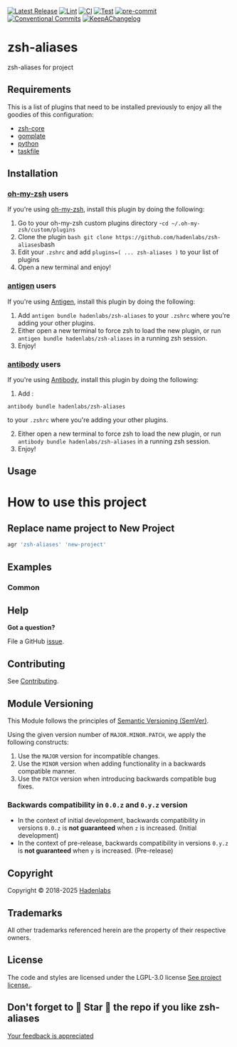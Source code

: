 <!--


  ** DO NOT EDIT THIS FILE
  **
  ** 1) Make all changes to `provision/generator/README.yaml`
  ** 2) Run`task readme` to rebuild this file.
  **
  ** (We maintain HUNDREDS of open source projects. This is how we maintain our sanity.)
  **


  -->

[![Latest Release](https://img.shields.io/github/release/luismayta/zsh-aliases)](https://github.com/luismayta/zsh-aliases/releases) [![Lint](https://img.shields.io/github/workflow/status/luismayta/zsh-aliases/lint-code)](https://github.com/luismayta/zsh-aliases/actions?workflow=lint-code) [![CI](https://img.shields.io/github/workflow/status/luismayta/zsh-aliases/ci)](https://github.com/luismayta/zsh-aliases/actions?workflow=ci) [![Test](https://img.shields.io/github/workflow/status/luismayta/zsh-aliases/test)](https://github.com/luismayta/zsh-aliases/actions?workflow=test) [![pre-commit](https://img.shields.io/badge/pre--commit-enabled-brightgreen?logo=pre-commit&logoColor=white)](https://github.com/pre-commit/pre-commit) [![Conventional Commits](https://img.shields.io/badge/Conventional%20Commits-1.0.0-yellow)](https://conventionalcommits.org) [![KeepAChangelog](https://img.shields.io/badge/changelog-Keep%20a%20Changelog%20v1.0.0-orange)](https://keepachangelog.com)

# zsh-aliases

zsh-aliases for project

## Requirements

This is a list of plugins that need to be installed previously to enjoy all the goodies of this configuration:

- [zsh-core](https://github.com/hadenlabs/zsh-core)
- [gomplate](https://github.com/hairyhenderson/gomplate)
- [python](https://www.python.org)
- [taskfile](https://github.com/go-task/task)

## Installation

<!-- Space: Projects -->
<!-- Parent: ZshPluginTemplate -->
<!-- Title: Installation Oh-My-Zsh ZshPluginTemplate -->
<!-- Label: ZshPluginTemplate -->
<!-- Label: Project -->
<!-- Label: Installation -->
<!-- Label: Oh-My-Zsh -->
<!-- Include: docs/disclaimer.md -->
<!-- Include: ac:toc -->

### [oh-my-zsh](https://github.com/ohmyzsh/ohmyzsh) users

If you're using [oh-my-zsh](https://github.com/ohmyzsh/ohmyzsh), install this plugin by doing the following:

1.  Go to your oh-my-zsh custom plugins directory -`cd ~/.oh-my-zsh/custom/plugins`
2.  Clone the plugin `bash git clone https://github.com/hadenlabs/zsh-aliases`bash
3.  Edit your `.zshrc` and add `plugins=( ... zsh-aliases )` to your list of plugins
4.  Open a new terminal and enjoy!
    <!-- Space: Projects -->
    <!-- Parent: ZshPluginTemplate -->
    <!-- Title: Installation Antigen ZshPluginTemplate -->
    <!-- Label: ZshPluginTemplate -->
    <!-- Label: Project -->
    <!-- Label: Installation -->
    <!-- Label: Antigen -->
    <!-- Include: docs/disclaimer.md -->
    <!-- Include: ac:toc -->

### [antigen](https://github.com/zsh-users/antigen) users

If you're using [Antigen](https://github.com/zsh-users/antigen), install this plugin by doing the following:

1.  Add `antigen bundle hadenlabs/zsh-aliases` to your `.zshrc` where you're adding your other plugins.
2.  Either open a new terminal to force zsh to load the new plugin, or run `antigen bundle hadenlabs/zsh-aliases` in a running zsh session.
3.  Enjoy!
    <!-- Space: Projects -->
    <!-- Parent: ZshPluginTemplate -->
    <!-- Title: Installation Antibody ZshPluginTemplate -->
    <!-- Label: ZshPluginTemplate -->
    <!-- Label: Project -->
    <!-- Label: Installation -->
    <!-- Include: docs/disclaimer.md -->
    <!-- Include: ac:toc -->

### [antibody](https://github.com/getantibody/antibody) users

If you're using [Antibody](https://github.com/getantibody/antibody), install this plugin by doing the following:

1.  Add :

```{.sourceCode .bash}
antibody bundle hadenlabs/zsh-aliases
```

to your `.zshrc` where you're adding your other plugins.

2.  Either open a new terminal to force zsh to load the new plugin, or run `antibody bundle hadenlabs/zsh-aliases` in a running zsh session.
3.  Enjoy!

## Usage

# How to use this project

## Replace name project to New Project

```bash
agr 'zsh-aliases' 'new-project'
```

## Examples

<!-- Space: Projects -->
<!-- Parent: ZshAliases -->
<!-- Title: Examples ZshAliases -->
<!-- Label: Examples -->
<!-- Include: ./../disclaimer.md -->
<!-- Include: ac:toc -->

### Common

## Help

**Got a question?**

File a GitHub [issue](https://github.com/luismayta/zsh-aliases/issues).

## Contributing

See [Contributing](./docs/contributing.md).

## Module Versioning

This Module follows the principles of [Semantic Versioning (SemVer)](https://semver.org/).

Using the given version number of `MAJOR.MINOR.PATCH`, we apply the following constructs:

1. Use the `MAJOR` version for incompatible changes.
1. Use the `MINOR` version when adding functionality in a backwards compatible manner.
1. Use the `PATCH` version when introducing backwards compatible bug fixes.

### Backwards compatibility in `0.0.z` and `0.y.z` version

- In the context of initial development, backwards compatibility in versions `0.0.z` is **not guaranteed** when `z` is increased. (Initial development)
- In the context of pre-release, backwards compatibility in versions `0.y.z` is **not guaranteed** when `y` is increased. (Pre-release)

## Copyright

Copyright © 2018-2025 [Hadenlabs](https://hadenlabs.com)

## Trademarks

All other trademarks referenced herein are the property of their respective owners.

## License

The code and styles are licensed under the LGPL-3.0 license [See project license.](LICENSE).

## Don't forget to 🌟 Star 🌟 the repo if you like zsh-aliases

[Your feedback is appreciated](https://github.com/luismayta/zsh-aliases/issues)


<!-- Security scan triggered at 2025-09-02 15:59:46 -->
